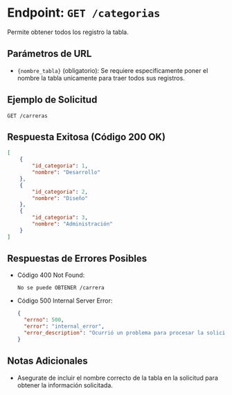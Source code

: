 # Endpoint: `GET /categorias`

Permite obtener todos los registro la tabla.


## Parámetros de URL
- `{nombre_tabla}` (obligatorio): Se requiere especificamente poner el nombre la tabla unicamente para traer todos sus registros.


## Ejemplo de Solicitud
```http
GET /carreras
```

## Respuesta Exitosa (Código 200 OK)
```json
[
    {
        "id_categoria": 1,
        "nombre": "Desarrollo"
    },
    {
        "id_categoria": 2,
        "nombre": "Diseño"
    },
    {
        "id_categoria": 3,
        "nombre": "Administración"
    }
]
```

## Respuestas de Errores Posibles
- Código 400 Not Found:

    ```
    No se puede OBTENER /carrera
    ```

- Código 500 Internal Server Error:
  ```json
  {
    "errno": 500,
    "error": "internal_error",
    "error_description": "Ocurrió un problema para procesar la solicitud"
  }
  ``` 

## Notas Adicionales

- Asegurate de incluir el nombre correcto de la tabla en la solicitud para obtener la información solicitada.